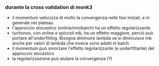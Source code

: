 
### durante la cross validation di monk3
- il momentum velocizza di molto la convergenza nelle fasi iniziali, e in generale nei plateau
- l'approccio stocastico (online/minibatch) ha un effetto regolarizzante.
- tychonov, con online e spiccoli mb, ha un effetto maggiore, perciò può portare all'underfitting. Bisogna diminuire lambda se si diminuisce mb
 anche per valori di lambda che invece sono adatti in batch
- il momentum può smorzare l'effetto regolarizzante (e underfittante) del approccio stocastico
- la regolarizzazione può aiutare la convergenza (?)